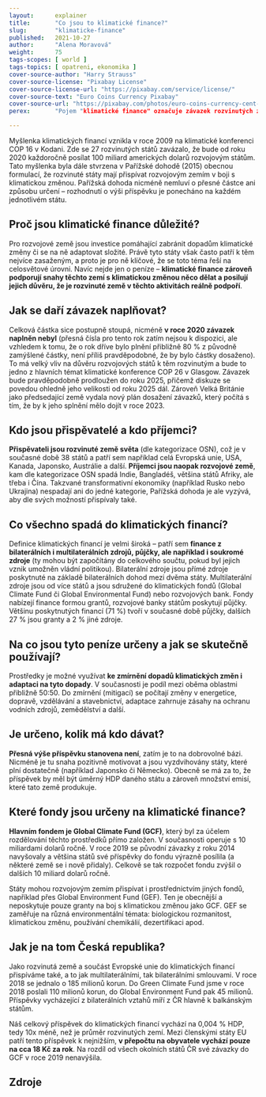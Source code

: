 ```yaml
---
layout:      explainer
title:       "Co jsou to klimatické finance?"
slug:        "klimaticke-finance"
published:   2021-10-27
author:      "Alena Moravová"
weight:      75
tags-scopes: [ world ]
tags-topics: [ opatreni, ekonomika ]
cover-source-author: "Harry Strauss"
cover-source-license: "Pixabay License"
cover-source-license-url: "https://pixabay.com/service/license/"
cover-source-text: "Euro Coins Currency Pixabay"
cover-source-url: "https://pixabay.com/photos/euro-coins-currency-cent-euro-cent-1353420/"
perex:       "Pojem "klimatické finance" označuje závazek rozvinutých zemí finančně přispívat rozvíjejícím se státům na boj s klimatickou změnou a jejími dopady."

---
```


Myšlenka klimatických financí vznikla v roce 2009 na klimatické konferenci COP 16 v Kodani. Zde se 27 rozvinutých států zavázalo, že bude od roku 2020 každoročně posílat 100 miliard amerických dolarů rozvojovým státům. Tato myšlenka byla dále stvrzena v Pařížské dohodě (2015) obecnou formulací, že rozvinuté státy mají přispívat rozvojovým zemím v boji s klimatickou změnou. Pařížská dohoda nicméně nemluví o přesné částce ani způsobu určení – rozhodnutí o výši příspěvku je ponecháno na každém jednotlivém státu. 

## Proč jsou klimatické finance důležité?

Pro rozvojové země jsou investice pomáhající zabránit dopadům klimatické změny či se na ně adaptovat složité. Právě tyto státy však často patří k těm nejvíce zasaženým, a proto je pro ně klíčové, že se toto téma řeší na celosvětové úrovni. Navíc nejde jen o peníze – **klimatické finance zároveň podporují snahy těchto zemí s klimatickou změnou něco dělat a posilují jejich důvěru, že je rozvinuté země v těchto aktivitách reálně podpoří**.

## Jak se daří závazek naplňovat?

Celková částka sice postupně stoupá, nicméně **v roce 2020 závazek naplněn nebyl** (přesná čísla pro tento rok zatím nejsou k dispozici, ale vzhledem k tomu, že o rok dříve bylo plnění přibližně 80 % z původně zamýšlené částky, není příliš pravděpodobné, že by bylo částky dosaženo). To má velký vliv na důvěru rozvojových států k těm rozvinutým a bude to jedno z hlavních témat klimatické konference COP 26 v Glasgow. Závazek bude pravděpodobně prodloužen do roku 2025, přičemž diskuze se povedou ohledně jeho velikosti od roku 2025 dál. Zároveň Velká Británie jako předsedající země vydala nový plán dosažení závazků, který počítá s tím, že by k jeho splnění mělo dojít v roce 2023.

## Kdo jsou přispěvatelé a kdo příjemci?

**Přispěvateli jsou rozvinuté země světa** (dle kategorizace OSN), což je v současné době 38 států a patří sem například celá Evropská unie, USA, Kanada, Japonsko, Austrálie a další. **Příjemci jsou naopak rozvojové země**, kam dle kategorizace OSN spadá Indie, Bangladéš, většina států Afriky, ale třeba i Čína. Takzvané transformativní ekonomiky (například Rusko nebo Ukrajina) nespadají ani do jedné kategorie, Pařížská dohoda je ale vyzývá, aby dle svých možností přispívaly také.

## Co všechno spadá do klimatických financí?

Definice klimatických financí je velmi široká – patří sem **finance z bilaterálních i multilaterálních zdrojů, půjčky, ale například i soukromé zdroje** (ty mohou být započítány do celkového součtu, pokud byl jejich vznik umožněn vládní politikou). Bilaterální zdroje jsou přímé zdroje poskytnuté na základě bilaterálních dohod mezi dvěma státy. Multilaterální zdroje jsou od více států a jsou sdružené do klimatických fondů (Global Climate Fund či Global Environmental Fund) nebo rozvojových bank. Fondy nabízejí finance formou grantů, rozvojové banky státům poskytují půjčky. Většinu poskytnutých financí (71 %) tvoří v současné době půjčky, dalších 27 % jsou granty a 2 % jiné zdroje.

## Na co jsou tyto peníze určeny a jak se skutečně používají?

Prostředky je možné využívat **ke zmírnění dopadů klimatických změn i adaptaci na tyto dopady**. V současnosti je podíl mezi oběma oblastmi přibližně 50:50. Do zmírnění (mitigací) se počítají změny v energetice, dopravě, vzdělávání a stavebnictví, adaptace zahrnuje zásahy na ochranu vodních zdrojů, zemědělství a další.

## Je určeno, kolik má kdo dávat?

**Přesná výše příspěvku stanovena není**, zatím je to na dobrovolné bázi. Nicméně je tu snaha pozitivně motivovat a jsou vyzdvihovány státy, které plní dostatečně (například Japonsko či Německo). Obecně se má za to, že příspěvek by měl být úměrný HDP daného státu a zároveň množství emisí, které tato země produkuje.

## Které fondy jsou určeny na klimatické finance?

**Hlavním fondem je Global Climate Fund (GCF)**, který byl za účelem rozdělování těchto prostředků přímo založen. V současnosti operuje s 10 miliardami dolarů ročně. V roce 2019 se původní závazky z roku 2014 navyšovaly a většina států své příspěvky do fondu výrazně posílila (a některé země se i nově přidaly). Celkově se tak rozpočet fondu zvýšil o dalších 10 miliard dolarů ročně.

Státy mohou rozvojovým zemím přispívat i prostřednictvím jiných fondů, například přes Global Environment Fund (GEF). Ten je obecnější a neposkytuje pouze granty na boj s klimatickou změnou jako GCF. GEF se zaměřuje na různá environmentální témata: biologickou rozmanitost, klimatickou změnu, používání chemikálií, dezertifikaci apod.

## Jak je na tom Česká republika?

Jako rozvinutá země a součást Evropské unie do klimatických financí přispíváme také, a to jak multilaterálními, tak bilaterálními smlouvami. V roce 2018 se jednalo o 185 milionů korun. Do Green Climate Fund jsme v roce 2018 poslali 110 milionů korun, do Global Environment Fund pak 45 milionů. Příspěvky vycházející z bilaterálních vztahů míří z ČR hlavně k balkánským státům. 

Náš celkový příspěvek do klimatických financí vychází na 0,004 % HDP, tedy 10x méně, než je průměr rozvinutých zemí. Mezi členskými státy EU patří tento příspěvek k nejnižším, **v přepočtu na obyvatele vychází pouze na cca 18 Kč za rok**. Na rozdíl od všech okolních států ČR své závazky do GCF v roce 2019 nenavýšila.


## Zdroje

[^1]: Evropská komise. ["Zpráva o fungování evropského trhu s uhlíkem"](https://eur-lex.europa.eu/legal-content/CS/TXT/?uri=CELEX:52020DC0740) Zpráva komise Evropskému parlamentu a Radě, Evropská komise, Brusel (2020).
[^2]: World Bank. ["State and Trends of Carbon Pricing 2020"](https://openknowledge.worldbank.org/handle/10986/33809) (May), World Bank, Washington, DC (2020).
[^3]: High-Level Commission on Carbon Prices. ["Report of the High-Level Commission on Carbon Prices."](https://openknowledge.worldbank.org/handle/10986/32419) World Bank, Washington, DC (2017).
[^4]: Evropská komise. ["Commission decision on the Union-wide quantity of allowances to be issued under the EU Emission Trading System for 2021"](https://ec.europa.eu/clima/sites/clima/files/news/docs/c_2020_7704_en.pdf) Evropská komise, Brusel (2020).


